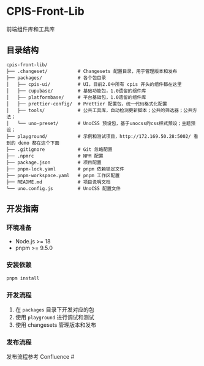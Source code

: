 # CPIS-Front-Lib

前端组件库和工具库

## 目录结构

```
cpis-front-lib/
├── .changeset/           # Changesets 配置目录，用于管理版本和发布
├── packages/             # 各个包目录
│   ├── cpis-ui/          # UI，目前2.0中所有 cpis 开头的组件都在这里
│   ├── cupubase/         # 基础功能包，1.0遗留的组件库
│   ├── platformbase/     # 平台基础包，1.0遗留的组件库
│   ├── prettier-config/  # Prettier 配置包，统一代码格式化配置
│   ├── tools/            # 公共工具库，自动检测更新脚本；公共的筛选器；公共方法；
│   └── uno-preset/       # UnoCSS 预设包，基于unocss的css样式预设；主题预设；
├── playground/           # 示例和测试项目，http://172.169.50.28:5002/ 看到的 demo 都在这个下面
├── .gitignore            # Git 忽略配置
├── .npmrc                # NPM 配置
├── package.json          # 项目配置
├── pnpm-lock.yaml        # pnpm 依赖锁定文件
├── pnpm-workspace.yaml   # pnpm 工作区配置
├── README.md             # 项目说明文档
└── uno.config.js         # UnoCSS 配置文件
```

## 开发指南

### 环境准备

- Node.js >= 18
- pnpm >= 9.5.0

### 安装依赖

```bash
pnpm install

```

### 开发流程

1. 在 `packages` 目录下开发对应的包
2. 使用 `playground` 进行调试和测试
3. 使用 changesets 管理版本和发布

### 发布流程

发布流程参考 Confluence #

